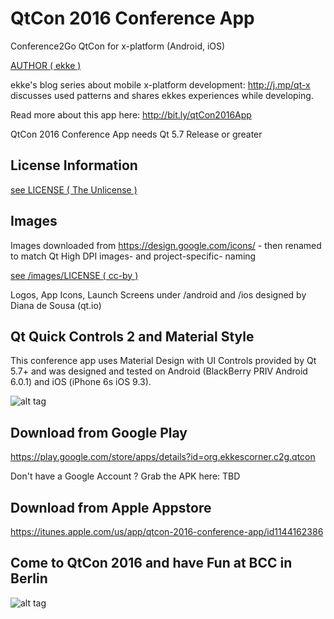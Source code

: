 # QtCon 2016 Conference App
Conference2Go QtCon for x-platform (Android, iOS)

[AUTHOR ( ekke )](AUTHOR.md)

ekke's blog series about mobile x-platform development: http://j.mp/qt-x discusses used patterns and shares ekkes experiences while developing.

Read more about this app here:
http://bit.ly/qtCon2016App

QtCon 2016 Conference App needs Qt 5.7 Release or greater

## License Information
[see LICENSE ( The Unlicense )](LICENSE)

## Images
Images downloaded from https://design.google.com/icons/ - then renamed to match Qt High DPI images- and project-specific- naming

[see /images/LICENSE ( cc-by )](images/LICENSE)

Logos, App Icons, Launch Screens under /android and /ios designed by
Diana de Sousa (qt.io)

## Qt Quick Controls 2 and Material Style
This conference app uses Material Design with UI Controls provided by Qt 5.7+ and was designed and tested on Android (BlackBerry PRIV Android 6.0.1) and iOS (iPhone 6s iOS 9.3).

![alt tag](https://appbus.files.wordpress.com/2016/08/qtconappicon-180x180.png  "Screenshot QtCon 2016 App Logo")

## Download from Google Play
https://play.google.com/store/apps/details?id=org.ekkescorner.c2g.qtcon

Don't have a Google Account ? Grab the APK here:
TBD

## Download from Apple Appstore
https://itunes.apple.com/us/app/qtcon-2016-conference-app/id1144162386


## Come to QtCon 2016 and have Fun at BCC in Berlin
![alt tag](https://appbus.files.wordpress.com/2016/08/01_venue.png  "QtCon 2016 Conference App at BCC in Berlin")

